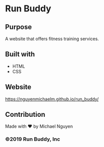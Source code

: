 # Run Buddy

## Purpose
A website that offers fitness training services.

## Built with 
* HTML
* CSS

## Website
https://nguyenmichaelm.github.io/run_buddy/

## Contribution
Made with &#10084;&#65039; by Michael Nguyen

### &copy;2019 Run Buddy, Inc
